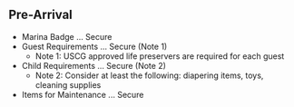 ## Pre-Arrival

* Marina Badge ... Secure
* Guest Requirements ... Secure (Note 1)
    - Note 1: USCG approved life preservers are required for each guest
* Child Requirements ... Secure (Note 2)
    - Note 2: Consider at least the following: diapering items, toys, cleaning supplies
* Items for Maintenance ... Secure

